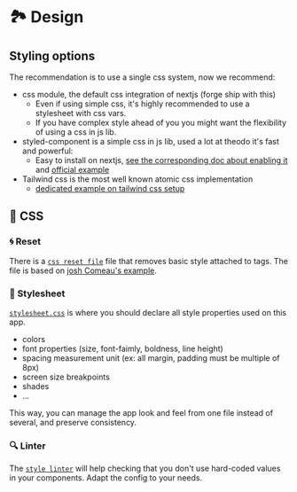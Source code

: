 # 🏞 Design

## Styling options

The recommendation is to use a single css system, now we recommend:

-   css module, the default css integration of nextjs (forge ship with this)
    -   Even if using simple css, it's highly recommended to use a stylesheet with css vars.
    -   If you have complex style ahead of you you might want the flexibility of using a css in js lib.
-   styled-component is a simple css in js lib, used a lot at theodo it's fast and powerful:
    -   Easy to install on nextjs, [see the corresponding doc about enabling it](https://nextjs.org/docs/advanced-features/compiler#styled-components) and [official example](https://github.com/vercel/next.js/tree/canary/examples/with-styled-components)
-   Tailwind css is the most well known atomic css implementation
    -   [dedicated example on tailwind css setup](https://github.com/vercel/next.js/tree/canary/examples/with-tailwindcss)

## 💠 CSS

### 🌀 Reset

There is a [`css reset file`](../styles/global.css) file that removes basic style attached to tags. The file is based on [josh Comeau's example](https://www.joshwcomeau.com/css/custom-css-reset/).

### 🌈 Stylesheet

[`stylesheet.css`](../styles/stylesheet.css) is where you should declare all style properties used on this app.

-   colors
-   font properties (size, font-faimly, boldness, line height)
-   spacing measurement unit (ex: all margin, padding must be multiple of 8px)
-   screen size breakpoints
-   shades
-   ...

This way, you can manage the app look and feel from one file instead of several, and preserve consistency.

### 🔍 Linter

The [`style linter`](../stylelint.config.js) will help checking that you don't use hard-coded values in your components. Adapt the config to your needs.
